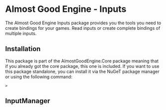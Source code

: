 # Almost Good Engine - Inputs

The Almost Good Engine Inputs package provides you the tools you need to create bindings for your games.
Read inputs or create complete bindings of multiple inputs.

## Installation

This package is part of the AlmostGoodEngine.Core package meaning that if you already got the core package, this one is included.
If you want to use this package standalone, you can install it via the NuGeT package manager or using the following command:

```
>
```

## InputManager